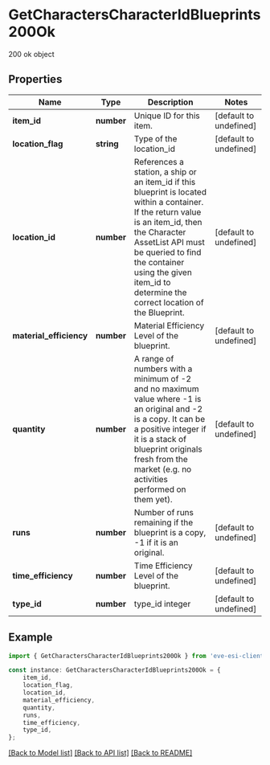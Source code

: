 # GetCharactersCharacterIdBlueprints200Ok

200 ok object

## Properties

Name | Type | Description | Notes
------------ | ------------- | ------------- | -------------
**item_id** | **number** | Unique ID for this item. | [default to undefined]
**location_flag** | **string** | Type of the location_id | [default to undefined]
**location_id** | **number** | References a station, a ship or an item_id if this blueprint is located within a container. If the return value is an item_id, then the Character AssetList API must be queried to find the container using the given item_id to determine the correct location of the Blueprint. | [default to undefined]
**material_efficiency** | **number** | Material Efficiency Level of the blueprint. | [default to undefined]
**quantity** | **number** | A range of numbers with a minimum of -2 and no maximum value where -1 is an original and -2 is a copy. It can be a positive integer if it is a stack of blueprint originals fresh from the market (e.g. no activities performed on them yet). | [default to undefined]
**runs** | **number** | Number of runs remaining if the blueprint is a copy, -1 if it is an original. | [default to undefined]
**time_efficiency** | **number** | Time Efficiency Level of the blueprint. | [default to undefined]
**type_id** | **number** | type_id integer | [default to undefined]

## Example

```typescript
import { GetCharactersCharacterIdBlueprints200Ok } from 'eve-esi-client-ts';

const instance: GetCharactersCharacterIdBlueprints200Ok = {
    item_id,
    location_flag,
    location_id,
    material_efficiency,
    quantity,
    runs,
    time_efficiency,
    type_id,
};
```

[[Back to Model list]](../README.md#documentation-for-models) [[Back to API list]](../README.md#documentation-for-api-endpoints) [[Back to README]](../README.md)
